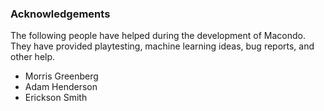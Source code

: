 ### Acknowledgements

The following people have helped during the development of Macondo. They have provided playtesting, machine learning ideas, bug reports, and other help.

- Morris Greenberg
- Adam Henderson
- Erickson Smith
